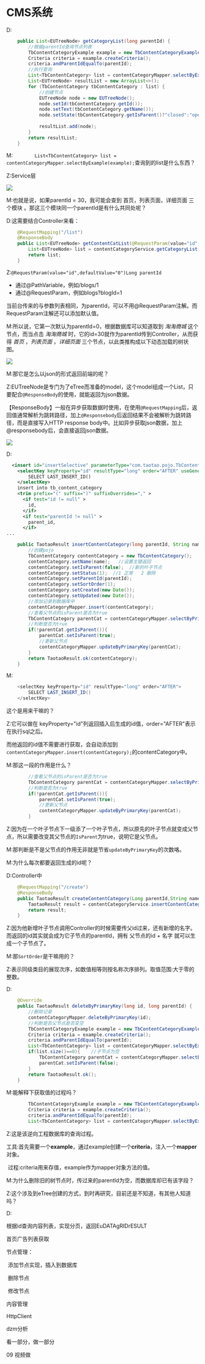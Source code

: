 # CMS系统   

D:

```java
	public List<EUTreeNode> getCategoryList(long parentId) {
		//根据parentId查询节点列表
		TbContentCategoryExample example = new TbContentCategoryExample();
		Criteria criteria = example.createCriteria();
		criteria.andParentIdEqualTo(parentId);
		//执行查询
		List<TbContentCategory> list = contentCategoryMapper.selectByExample(example);
		List<EUTreeNode> resultList = new ArrayList<>();
		for (TbContentCategory tbContentCategory : list) {
			//创建节点
			EUTreeNode node = new EUTreeNode();
			node.setId(tbContentCategory.getId());
			node.setText(tbContentCategory.getName());
			node.setState(tbContentCategory.getIsParent()?"closed":"open");
			
			resultList.add(node);
		}
		return resultList;
	}
```

M:``		List<TbContentCategory> list = contentCategoryMapper.selectByExample(example);``查询到的list是什么东西？

Z:Service层

![](../img/p24.png)

M:也就是说，如果parentId = 30，我可能会查到   首页，列表页面，详细页面   三个模块  。那这三个模块同一个parentId是有什么共同处呢？

D:这需要结合Controller来看：

```java
	@RequestMapping("/list")
	@ResponseBody
	public List<EUTreeNode> getContentCatList(@RequestParam(value="id",defaultValue="0")Long parentId){
		List<EUTreeNode> list = contentCategoryService.getCategoryList(parentId);
		return list;
	}
```

Z:``@RequestParam(value="id",defaultValue="0")Long parentId``  

- 通过@PathVariable，例如/blogs/1
- 通过@RequestParam，例如blogs?blogId=1

当前台传来的与参数列表相同，为parentId，可以不用@RequestParam注解。而RequestParam注解还可以添加默认值。    

M:所以说，它第一次默认为parentId=0，根据数据库可以知道取到 _淘淘商城_ 这个节点，而当点击  _淘淘商城_  时，它的id=30就作为parentId传到Controller，从而获得 _首页_ ，_列表页面_ ，_详细页面_  三个节点，以此类推构成以下动态加载的树状图。

![](../img/p25.png)  

M:那它是怎么以json的形式返回前端的呢？

Z:EUTreeNode是专门为了eTree而准备的model，这个model组成一个List，只要配合``@ResponseBody``的使用，就能返回为json数据。

【ResponseBody】一般在异步获取数据时使用，在使用``@RequestMapping``后，返回值通常解析为跳转路径，加上``@Responsebody``后返回结果不会被解析为跳转路径，而是直接写入HTTP response body中。比如异步获取json数据，加上@responsebody后，会直接返回json数据。  

![](../img/p26.png)  

D:

```xml
  <insert id="insertSelective" parameterType="com.taotao.pojo.TbContentCategory">
    <selectKey keyProperty="id" resultType="long" order="AFTER" useGeneratedKeys="true">
    	SELECT LAST_INSERT_ID()
    </selectKey>
    insert into tb_content_category
    <trim prefix="(" suffix=")" suffixOverrides="," >
      <if test="id != null" >
        id,
      </if>
      <if test="parentId != null" >
        parent_id,
      </if>
...
```

```java
	public TaotaoResult insertContentCategory(long parentId, String name) {	
		//创建pojo
		TbContentCategory contentCategory = new TbContentCategory();
		contentCategory.setName(name);   //设置主键返回
		contentCategory.setIsParent(false);  //新的叶子节点
		contentCategory.setStatus(1);  //1 正常   2 删除
		contentCategory.setParentId(parentId);
		contentCategory.setSortOrder(1);
		contentCategory.setCreated(new Date());
		contentCategory.setUpdated(new Date());
		//添加记录到数据库中
		contentCategoryMapper.insert(contentCategory);
		//查看父节点的isParent是否为true
		TbContentCategory parentCat = contentCategoryMapper.selectByPrimaryKey(parentId);
		//判断是否为true
		if(!parentCat.getIsParent()){
			parentCat.setIsParent(true);
			//更新父节点
			contentCategoryMapper.updateByPrimaryKey(parentCat);
		}
		return TaotaoResult.ok(contentCategory);
	}
```

M:

```java
    <selectKey keyProperty="id" resultType="long" order="AFTER">
    	SELECT LAST_INSERT_ID()
    </selectKey>
```

这个是用来干嘛的？

Z:它可以做在 keyProperty="id"列返回插入后生成的id值，order="AFTER"表示在执行sql之后。

而他返回的id值不需要进行获取，会自动添加到``contentCategoryMapper.insert(contentCategory);``的contentCategory中。

M:那这一段的作用是什么？

```java
		//查看父节点的isParent是否为true
		TbContentCategory parentCat = contentCategoryMapper.selectByPrimaryKey(parentId);
		//判断是否为true
		if(!parentCat.getIsParent()){
			parentCat.setIsParent(true);
			//更新父节点
			contentCategoryMapper.updateByPrimaryKey(parentCat);
		}
```

Z:因为在一个叶子节点下一级添了一个叶子节点，所以原先的叶子节点就变成父节点，所以需要改变其父节点的``IsParent``为true，说明它是父节点。

M:那判断是不是父节点的作用无非就是节省``updateByPrimaryKey``的次数咯。

M:为什么每次都要返回生成的id呢？

D:Controller中

```java
	@RequestMapping("/create")
	@ResponseBody	
	public TaotaoResult createContentCategory(Long parentId,String name){
		TaotaoResult result = contentCategoryService.insertContentCategory(parentId, name);
		return result;
	}
```

Z:因为他新增叶子节点调用Controller的时候需要传父id过来，还有新增的名字。而返回的id其实就会成为它子节点的parentId，拥有  父节点的id + 名字  就可以生成一个子节点了。

M:那``SortOrder``是干嘛用的？

Z:表示同级类目的展现次序，如数值相等则按名称次序排列。取值范围:大于零的整数。

D:

```java
	@Override
	public TaotaoResult deleteByPrimaryKey(long id, long parentId) {
		//删除记录
		contentCategoryMapper.deleteByPrimaryKey(id);
		//判断是否父节点是否变空
		TbContentCategoryExample example = new TbContentCategoryExample();
		Criteria criteria = example.createCriteria();
		criteria.andParentIdEqualTo(parentId);
		List<TbContentCategory> list = contentCategoryMapper.selectByExample(example);
		if(list.size()==0){    //子节点为空
			TbContentCategory parentCat = contentCategoryMapper.selectByPrimaryKey(parentId);
			parentCat.setIsParent(false);
		}
		return TaotaoResult.ok();
	}
```

M:能解释下获取值的过程吗？

```java
		TbContentCategoryExample example = new TbContentCategoryExample();
		Criteria criteria = example.createCriteria();
		criteria.andParentIdEqualTo(parentId);
		List<TbContentCategory> list = contentCategoryMapper.selectByExample(example);
```

Z:这是该逆向工程数据库的查询过程。

​	工具:首先需要一个**example**，通过example创建一个**criteria**，注入一个**mapper**对象。

​	过程:criteria用来存值，example作为mapper对象方法的值。

M:为什么删除旧的树节点时，传过来的parentId为空，而数据库却已有该字段？

Z:这个涉及到eTree创建的方式，到时再研究，目前还是不知道，有其他人知道吗？

D:



根据id查询内容列表，实现分页，返回EuDATAgRIDrESULT



















首页广告列表获取

节点管理：

​	添加节点实现，插入到数据库

​	删除节点

​	修改节点

内容管理



HttpClient



dzm分析





看一部分，做一部分





09  视频做
